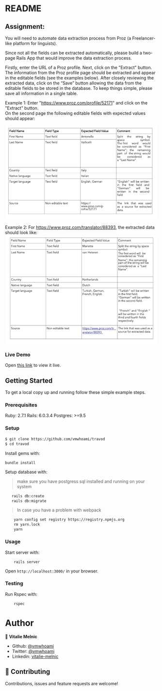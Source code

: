 # README

## Assignment:

You will need to automate data extraction process from Proz (a Freelancer-like platform for linguists).

Since not all the fields can be extracted automatically, please build a two-page Rails App that would improve the data extraction process.

Firstly, enter the URL of a Proz profile. Next, click on the "Extract" button. The information from the Proz profile page should be extracted and appear in the editable fields (see the examples below). After closely reviewing the extracted data, click on the “Save” button allowing the data from the editable fields to be stored in the database. To keep things simple, please save all information in a single table.

Example 1:
Enter "https://www.proz.com/profile/52171" and click on the "Extract" button.  
On the second page the following editable fields with expected values should appear:

![screenshot](./ex_1.jpg)

Example 2:
For https://www.proz.com/translator/88393, the extracted data should look like:
![screenshot](./ex_2.jpg)

### Live Demo

Open [this link](https://travod-vm.herokuapp.com/) to view it live.

## Getting Started

To get a local copy up and running follow these simple example steps.

### Prerequisites

Ruby: 2.7.1
Rails: 6.0.3.4
Postgres: >=9.5

### Setup

```bash
$ git clone https://github.com/vmwhoami/travod
$ cd travod
```

Install gems with:

```
bundle install
```

Setup database with:

> make sure you have postgress sql installed and running on your system

```
   rails db:create
   rails db:migrate
```

> In case you have a problem with webpack

```
    yarn config set registry https://registry.npmjs.org
    rm yarn.lock
    yarn
```

### Usage

Start server with:

```
    rails server
```

Open `http://localhost:3000/` in your browser.

### Testing 
Run Rspec with:

```
    rspec
```

# Author

👤 **Vitalie Melnic**

- Github: [@vmwhoami](https://github.com/vmwhoami)
- Twitter: [@vmwhoami](https://twitter.com/vmwhoami)
- Linkedin: [vitalie-melnic](https://www.linkedin.com/in/vitalie-melnic/)

## 🤝 Contributing

Contributions, issues and feature requests are welcome!
